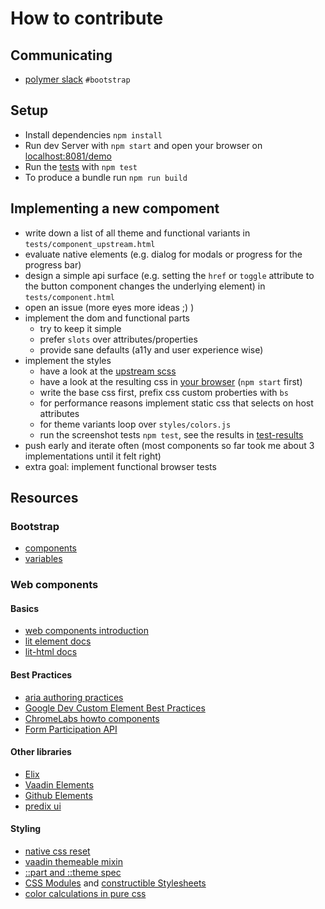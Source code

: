 # How to contribute

## Communicating

* [polymer slack](https://bit.ly/polymerslack) `#bootstrap`

## Setup

* Install dependencies `npm install`
* Run dev Server with `npm start` and open your browser on [localhost:8081/demo](http://localhost:8081/demo)
* Run the [tests](tests) with `npm test`
* To produce a bundle run `npm run build`

## Implementing a new compoment

* write down a list of all theme and functional variants in `tests/component_upstream.html`
* evaluate native elements (e.g. dialog for modals or progress for the progress bar)
* design a simple api surface (e.g. setting the `href` or `toggle` attribute to the button component changes the underlying element) in `tests/component.html`
* open an issue (more eyes more ideas ;) )
* implement the dom and functional parts
  * try to keep it simple
  * prefer `slots` over attributes/properties
  * provide sane defaults (a11y and user experience wise)
* implement the styles
  * have a look at the [upstream scss](https://github.com/twbs/bootstrap/blob/v4-dev/scss/_buttons.scss)
  * have a look at the resulting css in [your browser](http://localhost:8081/tests/button_upstream.html) (`npm start` first)
  * write the base css first, prefix css custom proberties with `bs`
  * for performance reasons implement static css that selects on host attributes
  * for theme variants loop over `styles/colors.js`
  * run the screenshot tests `npm test`, see the results in [test-results](test-results)
* push early and iterate often (most components so far took me about 3 implementations until it felt right)
* extra goal: implement functional browser tests

## Resources

### Bootstrap

* [components](https://getbootstrap.com/docs/4.1/components/)
* [variables](https://github.com/twbs/bootstrap/blob/v4-dev/scss/_variables.scss)

### Web components

#### Basics

* [web components introduction](https://www.webcomponents.org/introduction)
* [lit element docs](https://github.com/Polymer/lit-element#minimal-example)
* [lit-html docs](https://polymer.github.io/lit-html/)


#### Best Practices

* [aria authoring practices](https://www.w3.org/TR/wai-aria-practices-1.1/)
* [Google Dev Custom Element Best Practices](https://developers.google.com/web/fundamentals/web-components/best-practices)
* [ChromeLabs howto components](https://github.com/GoogleChromeLabs/howto-components)
* [Form Participation API](https://docs.google.com/document/d/1JO8puctCSpW-ZYGU8lF-h4FWRIDQNDVexzHoOQ2iQmY/edit?pli=1)

#### Other libraries

* [Elix](https://github.com/elix/elix)
* [Vaadin Elements](https://github.com/search?q=topic%3Awebcomponents+org%3Avaadin&type=Repositories)
* [Github Elements](https://github.com/search?q=topic%3Aweb-components+org%3Agithub&type=Repositories)
* [predix ui](https://www.predix-ui.com/#/elements)

#### Styling

* [native css reset](https://caniuse.com/#search=appearance)
* [vaadin themeable mixin](https://github.com/vaadin/vaadin-themable-mixin)
* [::part and ::theme spec](https://drafts.csswg.org/css-shadow-parts-1/)
* [CSS Modules](https://github.com/w3c/webcomponents/issues/759) and [constructible Stylesheets](https://github.com/WICG/construct-stylesheets/blob/gh-pages/explainer.md)
* [color calculations in pure css](https://css-tricks.com/switch-font-color-for-different-backgrounds-with-css/)
